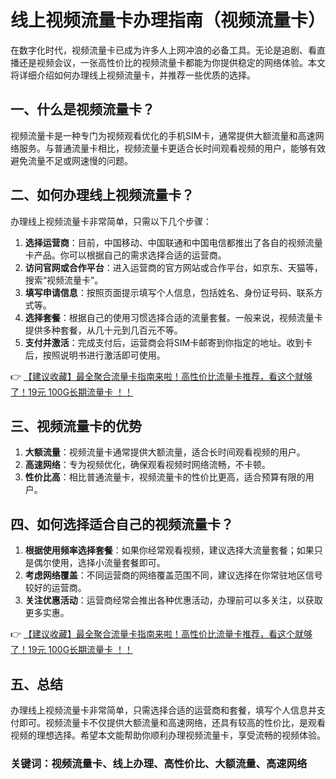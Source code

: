 # 线上视频流量卡办理指南（视频流量卡）

在数字化时代，视频流量卡已成为许多人上网冲浪的必备工具。无论是追剧、看直播还是视频会议，一张高性价比的视频流量卡都能为你提供稳定的网络体验。本文将详细介绍如何办理线上视频流量卡，并推荐一些优质的选择。

## 一、什么是视频流量卡？

视频流量卡是一种专门为视频观看优化的手机SIM卡，通常提供大额流量和高速网络服务。与普通流量卡相比，视频流量卡更适合长时间观看视频的用户，能够有效避免流量不足或网速慢的问题。

## 二、如何办理线上视频流量卡？

办理线上视频流量卡非常简单，只需以下几个步骤：

1. **选择运营商**：目前，中国移动、中国联通和中国电信都推出了各自的视频流量卡产品。你可以根据自己的需求选择合适的运营商。
2. **访问官网或合作平台**：进入运营商的官方网站或合作平台，如京东、天猫等，搜索“视频流量卡”。
3. **填写申请信息**：按照页面提示填写个人信息，包括姓名、身份证号码、联系方式等。
4. **选择套餐**：根据自己的使用习惯选择合适的流量套餐。一般来说，视频流量卡提供多种套餐，从几十元到几百元不等。
5. **支付并激活**：完成支付后，运营商会将SIM卡邮寄到你指定的地址。收到卡后，按照说明书进行激活即可使用。

👉 [【建议收藏】最全聚合流量卡指南来啦！高性价比流量卡推荐，看这个就够了！19元 100G长期流量卡 ！！](https://bit.ly/Liuliangka)

## 三、视频流量卡的优势

1. **大额流量**：视频流量卡通常提供大额流量，适合长时间观看视频的用户。
2. **高速网络**：专为视频优化，确保观看视频时网络流畅，不卡顿。
3. **性价比高**：相比普通流量卡，视频流量卡的性价比更高，适合预算有限的用户。

## 四、如何选择适合自己的视频流量卡？

1. **根据使用频率选择套餐**：如果你经常观看视频，建议选择大流量套餐；如果只是偶尔使用，选择小流量套餐即可。
2. **考虑网络覆盖**：不同运营商的网络覆盖范围不同，建议选择在你常驻地区信号较好的运营商。
3. **关注优惠活动**：运营商经常会推出各种优惠活动，办理前可以多关注，以获取更多实惠。

👉 [【建议收藏】最全聚合流量卡指南来啦！高性价比流量卡推荐，看这个就够了！19元 100G长期流量卡 ！！](https://bit.ly/Liuliangka)

## 五、总结

办理线上视频流量卡非常简单，只需选择合适的运营商和套餐，填写个人信息并支付即可。视频流量卡不仅提供大额流量和高速网络，还具有较高的性价比，是观看视频的理想选择。希望本文能帮助你顺利办理视频流量卡，享受流畅的视频体验。

### 关键词：视频流量卡、线上办理、高性价比、大额流量、高速网络